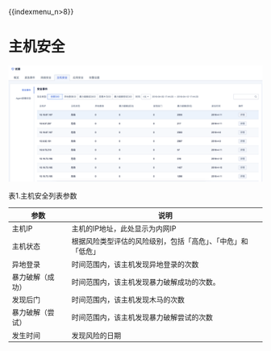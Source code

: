 {{indexmenu_n>8}}

# 主机安全

![](/images/operation/主机安全.png)

表1.主机安全列表参数

| 参数       | 说明                             |
| -------- | ------------------------------ |
| 主机IP     | 主机的IP地址，此处显示为内网IP              |
| 主机状态     | 根据风险类型评估的风险级别，包括「高危」、「中危」和「低危」 |
| 异地登录     | 时间范围内，该主机发现异地登录的次数             |
| 暴力破解（成功） | 时间范围内，该主机发现暴力破解成功的次数。          |
| 发现后门     | 时间范围内，该主机发现木马的次数               |
| 暴力破解（尝试） | 时间范围内，该主机发现暴力破解尝试的次数           |
| 发生时间     | 发现风险的日期                        |
